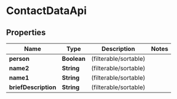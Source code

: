 
# ContactDataApi

## Properties
Name | Type | Description | Notes
------------ | ------------- | ------------- | -------------
**person** | **Boolean** |  (filterable/sortable) | 
**name2** | **String** |  (filterable/sortable) | 
**name1** | **String** |  (filterable/sortable) | 
**briefDescription** | **String** |  (filterable/sortable) | 



